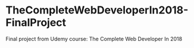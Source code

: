 # TheCompleteWebDeveloperIn2018-FinalProject
Final project from Udemy course: The Complete Web Developer In 2018
